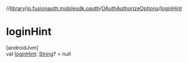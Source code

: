 //[library](../../../index.md)/[io.fusionauth.mobilesdk.oauth](../index.md)/[OAuthAuthorizeOptions](index.md)/[loginHint](login-hint.md)

# loginHint

[androidJvm]\
val [loginHint](login-hint.md): [String](https://kotlinlang.org/api/core/kotlin-stdlib/kotlin/-string/index.html)? = null